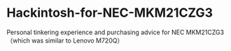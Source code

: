 # Hackintosh-for-NEC-MKM21CZG3
Personal tinkering experience and purchasing advice for NEC MKM21CZG3（which was similar to Lenovo M720Q）
